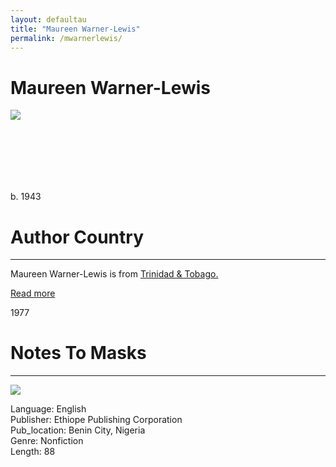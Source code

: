 ```yaml
---
layout: defaultau
title: "Maureen Warner-Lewis"
permalink: /mwarnerlewis/
---
```

<!-- partial:index.partial.html -->
<div class="content">
    <h1>Maureen Warner-Lewis</h1>
    <div class="quote">
        <div><img src="https://aalbc.com/author-photos/Maureen-Warner-Lewis.jpg" class="logo"></div>
    </div>
    <div class="timeline">
        <div style="padding-bottom:100px;"></div>
        <div class="block">
            <div class="date right"><p class="right">b. 1943</p></div>
            <div class="dot"></div>
            <div class="left first">
            <div class="author_country">
                <h1>Author Country</h1><hr>
            <div class="aclocation"><p>Maureen Warner-Lewis is from <a href="{{ site.baseurl }}/3">Trinidad & Tobago.</a></p></div>
              <div class="acreadmore">  <a href="https://en.wikipedia.org/wiki/Maureen_Warner-Lewis" target="_blank">Read more</a></div>
            </div>
            </div>
        </div>
        <div class="block">
            <div class="date left"><p class="left">1977</p></div>
            <div class="dot"></div>
            <div class="right hide">
                <h1>Notes To Masks</h1><hr>
                <p><img src="https://books.google.dm/books/content?id=Zfw8AAAAIAAJ&printsec=frontcover&img=1&zoom=1&imgtk=AFLRE73k4VJmZaf1vAqxz0aydFo-jvE4nwW33biOPXfV-Gi7DdDu7RyEVKbIVWm-v5_IhQKBHQv7ksJks4_KFV89gCdbfaJJ42awG7e-l_M9imfju6TMv_l67PbGsM2wfXGfEkVZebJ4"></p>
                <p>       
		    Language: English<br/>
                Publisher: Ethiope Publishing Corporation<br/>
                Pub_location: Benin City, Nigeria<br/>
                Genre: Nonfiction<br/>
                Length: 88<br/>                   </p>
            </div>
        </div>
  <!-- partial -->
<script src='https://cdnjs.cloudflare.com/ajax/libs/jquery/3.1.1/jquery.min.js'></script><script  src="{{ site.baseurl }}/assets/js/authorscript.js"></script>